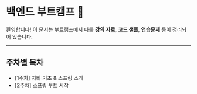# 백엔드 부트캠프 🏫

환영합니다! 이 문서는 부트캠프에서 다룰 **강의 자료**, **코드 샘플**, **연습문제** 등이 정리되어 있습니다.

---

## 주차별 목차
- [1주차] 자바 기초 & 스프링 소개
- [2주차] 스프링 부트 시작
